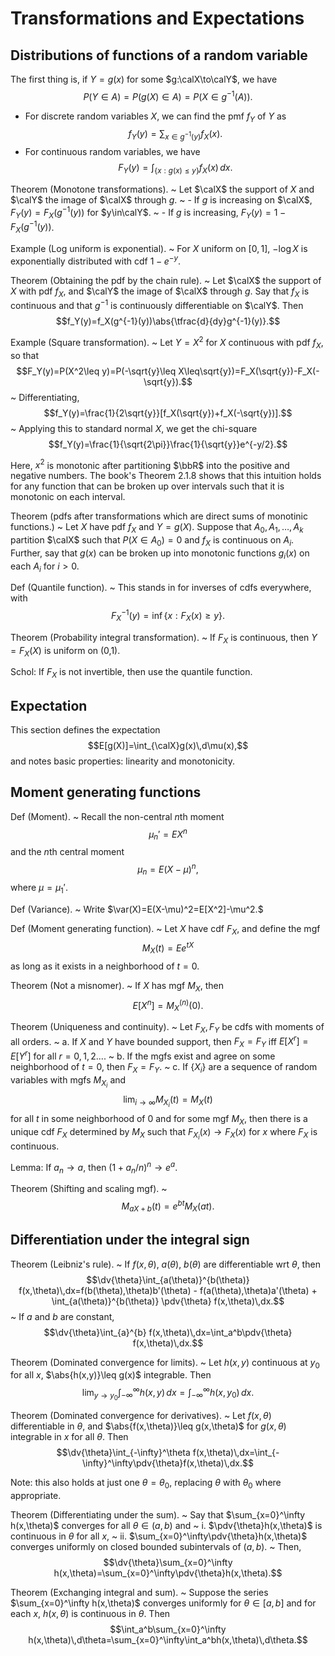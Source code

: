 
# Transformations and Expectations

## Distributions of functions of a random variable

The first thing is, if $Y=g(x)$ for some $g:\calX\to\calY$, we have
$$P(Y\in A)=P(g(X)\in A)=P(X\in g^{-1}(A)).$$

 - For discrete random variables $X$, we can find the pmf $f_Y$ of $Y$ as
   $$f_Y(y)=\sum_{x\in g^{-1}(y)} f_X(x).$$
 - For continuous random variables, we have
   $$F_Y(y)=\int_{\{x:g(x)\leq y\}} f_X(x)\,dx.$$

Theorem (Monotone transformations).
 ~ Let $\calX$ the support of $X$ and $\calY$ the image of $\calX$ through $g$.
 ~ - If $g$ is increasing on $\calX$, $F_Y(y)=F_X(g^{-1}(y))$ for $y\in\calY$.
 ~ - If $g$ is increasing, $F_Y(y)=1-F_X(g^{-1}(y))$.

Example (Log uniform is exponential).
 ~ For $X$ uniform on $[0,1]$, $-\log X$ is exponentially distributed with cdf $1-e^{-y}$.

Theorem (Obtaining the pdf by the chain rule).
 ~ Let $\calX$ the support of $X$ with pdf $f_X$, and $\calY$ the image of $\calX$ through $g$. Say that $f_X$ is continuous and that $g^{-1}$ is continuously differentiable on $\calY$. Then $$f_Y(y)=f_X(g^{-1}(y))\abs{\tfrac{d}{dy}g^{-1}(y)}.$$

Example (Square transformation).
 ~ Let $Y=X^2$ for $X$ continuous with pdf $f_X$, so that $$F_Y(y)=P(X^2\leq y)=P(-\sqrt{y}\leq X\leq\sqrt{y})=F_X(\sqrt{y})-F_X(-\sqrt{y}).$$
 ~ Differentiating, $$f_Y(y)=\frac{1}{2\sqrt{y}}[f_X(\sqrt{y})+f_X(-\sqrt{y})].$$
 ~ Applying this to standard normal $X$, we get the chi-square $$f_Y(y)=\frac{1}{\sqrt{2\pi}}\frac{1}{\sqrt{y}}e^{-y/2}.$$

Here, $x^2$ is monotonic after partitioning $\bbR$ into the positive and negative numbers. The book's Theorem 2.1.8 shows that this intuition holds for any function that can be broken up over intervals such that it is monotonic on each interval.

Theorem (pdfs after transformations which are direct sums of monotinic functions.)
 ~ Let $X$ have pdf $f_X$ and $Y=g(X)$. Suppose that $A_0,A_1,\dots,A_k$ partition $\calX$ such that $P(X\in A_0)=0$ and $f_X$ is continuous on $A_i$. Further, say that $g(x)$ can be broken up into monotonic functions $g_i(x)$ on each $A_i$ for $i>0$.

Def (Quantile function).
 ~ This stands in for inverses of cdfs everywhere, with $$F_X^{-1}(y)=\inf\{x:F_X(x)\geq y\}.$$

Theorem (Probability integral transformation).
 ~ If $F_X$ is continuous, then $Y=F_X(X)$ is uniform on (0,1).

Schol: If $F_X$ is not invertible, then use the quantile function.


## Expectation

This section defines the expectation $$E[g(X)]=\int_{\calX}g(x)\,d\mu(x),$$ and notes basic properties: linearity and monotonicity.


## Moment generating functions

Def (Moment).
 ~ Recall the non-central $n$th moment $$\mu_n'=E X^n$$ and the $n$th central moment $$\mu_n=E(X-\mu)^n,$$ where $\mu=\mu_1'$.

Def (Variance).
 ~ Write $\var(X)=E(X-\mu)^2=E[X^2]-\mu^2.$

Def (Moment generating function).
 ~ Let $X$ have cdf $F_X$, and define the mgf $$M_X(t)=E e^{tX}$$ as long as it exists in a neighborhood of $t=0$.

Theorem (Not a misnomer).
 ~ If $X$ has mgf $M_X$, then $$E[X^n]=M_X^{(n)}(0).$$

Theorem (Uniqueness and continuity).
 ~ Let $F_X,F_Y$ be cdfs with moments of all orders.
 ~  a. If $X$ and $Y$ have bounded support, then $F_X=F_Y$ iff $E[X^r]=E[Y^r]$ for all $r=0,1,2...$.
 ~  b. If the mgfs exist and agree on some neighborhood of $t=0$, then $F_X=F_Y$.
 ~  c. If $\{X_i\}$ are a sequence of random variables with mgfs $M_{X_i}$ and $$\lim_{i\to\infty} M_{X_i}(t)=M_X(t)$$for all $t$ in some neighborhood of 0 and for some mgf $M_X$, then there is a unique cdf $F_X$ determined by $M_X$ such that $F_{X_i}(x)\to F_X(x)$ for $x$ where $F_X$ is continuous.

Lemma: If $a_n\to a$, then $(1+a_n/n)^n\to e^a$.

Theorem (Shifting and scaling mgf).
 ~ $$M_{aX+b}(t)=e^{bt}M_X(at).$$


## Differentiation under the integral sign

Theorem (Leibniz's rule).
 ~ If $f(x,\theta)$, $a(\theta)$, $b(\theta)$ are differentiable wrt $\theta$, then $$\dv{\theta}\int_{a(\theta)}^{b(\theta)} f(x,\theta)\,dx=f(b(\theta),\theta)b'(\theta) - f(a(\theta),\theta)a'(\theta) + \int_{a(\theta)}^{b(\theta)} \pdv{\theta} f(x,\theta)\,dx.$$
 ~ If $a$ and $b$ are constant, $$\dv{\theta}\int_{a}^{b} f(x,\theta)\,dx=\int_a^b\pdv{\theta} f(x,\theta)\,dx.$$

Theorem (Dominated convergence for limits).
 ~ Let $h(x,y)$ continuous at $y_0$ for all $x$, $\abs{h(x,y)}\leq g(x)$ integrable. Then $$\lim_{y\to y_0}\int_{-\infty}^\infty h(x,y)\,dx=\int_{-\infty}^\infty h(x,y_0)\,dx.$$

Theorem (Dominated convergence for derivatives).
 ~ Let $f(x,\theta)$ differentiable in $\theta$, and $\abs{f(x,\theta)}\leq g(x,\theta)$ for $g(x,\theta)$ integrable in $x$ for all $\theta$. Then $$\dv{\theta}\int_{-\infty}^\theta f(x,\theta)\,dx=\int_{-\infty}^\infty\pdv{\theta}f(x,\theta)\,dx.$$

Note: this also holds at just one $\theta=\theta_0$, replacing $\theta$ with $\theta_0$ where appropriate.

Theorem (Differentiating under the sum).
 ~ Say that $\sum_{x=0}^\infty h(x,\theta)$ converges for all $\theta\in(a,b)$ and
 ~  i. $\pdv{\theta}h(x,\theta)$ is continuous in $\theta$ for all $x$,
 ~  ii. $\sum_{x=0}^\infty\pdv{\theta}h(x,\theta)$ converges uniformly on closed bounded subintervals of $(a,b)$.
 ~ Then, $$\dv{\theta}\sum_{x=0}^\infty h(x,\theta)=\sum_{x=0}^\infty\pdv{\theta}h(x,\theta).$$

Theorem (Exchanging integral and sum).
 ~ Suppose the series $\sum_{x=0}^\infty h(x,\theta)$ converges uniformly for $\theta\in[a,b]$ and for each $x$, $h(x,\theta)$ is continuous in $\theta$. Then $$\int_a^b\sum_{x=0}^\infty h(x,\theta)\,d\theta=\sum_{x=0}^\infty\int_a^bh(x,\theta)\,d\theta.$$






